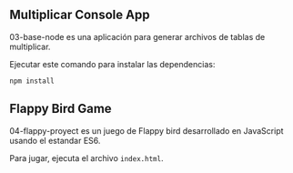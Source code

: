 ## Multiplicar Console App

03-base-node es una aplicación para generar archivos de tablas de multiplicar.

Ejecutar este comando para instalar las dependencias:

```
npm install
```

## Flappy Bird Game

04-flappy-proyect es un juego de Flappy bird desarrollado en JavaScript usando el estandar ES6.

Para jugar, ejecuta el archivo `index.html`.
